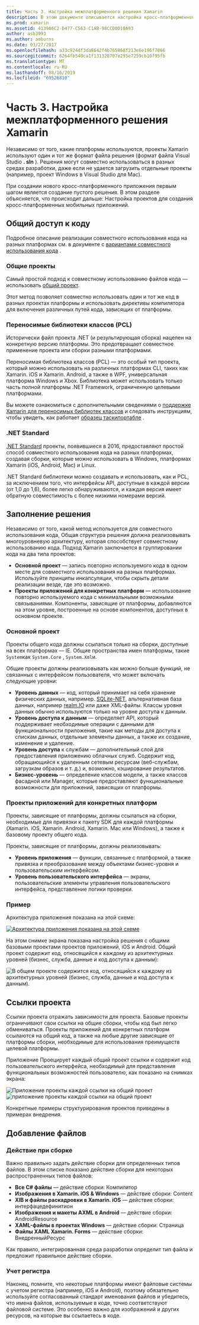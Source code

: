 ```yaml
---
title: Часть 3. Настройка межплатформенного решения Xamarin
description: В этом документе описывается настройка кросс-платформенного решения в Xamarin. В нем обсуждаются различные стратегии совместного использования кода, такие как общие проекты и .NET Standard.
ms.prod: xamarin
ms.assetid: 4139A6C2-D477-C563-C1AB-98CCD0D10A93
author: asb3993
ms.author: amburns
ms.date: 03/27/2017
ms.openlocfilehash: a33c924df3da8642f4b765868f213e6e196f7866
ms.sourcegitcommit: 6264fb540ca1f131328707e295e7259cb10f95fb
ms.translationtype: MT
ms.contentlocale: ru-RU
ms.lasthandoff: 08/16/2019
ms.locfileid: "69526810"
---
```

# <a name="part-3---setting-up-a-xamarin-cross-platform-solution"></a>Часть 3. Настройка межплатформенного решения Xamarin

Независимо от того, какие платформы используются, проекты Xamarin используют один и тот же формат файла решения (формат файла Visual Studio **. sln** ). Решения могут совместно использоваться в разных средах разработки, даже если не удается загрузить отдельные проекты (например, проект Windows в Visual Studio для Mac).



При создании нового кросс-платформенного приложения первым шагом является создание пустого решения. В этом разделе объясняется, что происходит дальше: Настройка проектов для создания кросс-платформенных мобильных приложений.

 <a name="Sharing_Code" />


## <a name="sharing-code"></a>Общий доступ к коду

Подробное описание реализации совместного использования кода на разных платформах см. в документе с [вариантами совместного использования кода](~/cross-platform/app-fundamentals/code-sharing.md) .

 <a name="Shared_Asset_Projects" />


### <a name="shared-projects"></a>Общие проекты

Самый простой подход к совместному использованию файлов кода — использовать [общий проект](~/cross-platform/app-fundamentals/shared-projects.md).

Этот метод позволяет совместно использовать один и тот же код в разных проектах платформы и использовать директивы компилятора для включения различных путей кода, зависящих от платформы.

 <a name="Portable_Class_Libraries" />


### <a name="portable-class-libraries-pcl"></a>Переносимые библиотеки классов (PCL)

Исторически файл проекта .NET (и результирующая сборка) нацелен на конкретную версию платформы. Это предотвращает совместное применение проекта или сборки разными платформами.

Переносимая библиотека классов (PCL) — это особый тип проекта, который можно использовать на различных платформах CLI, таких как Xamarin. iOS и Xamarin. Android, а также в WPF, универсальная платформа Windows и Xbox. Библиотека может использовать только часть полной платформы .NET Framework, ограниченную целевыми платформами.

Вы можете ознакомиться с дополнительными сведениями о [поддержке Xamarin для переносимых библиотек классов](~/cross-platform/app-fundamentals/pcl.md) и следовать инструкциям, чтобы увидеть, как работает [образец таскипортабле](https://github.com/xamarin/mobile-samples/tree/master/TaskyPortable) .


### <a name="net-standard"></a>.NET Standard

[.NET Standard](~/cross-platform/app-fundamentals/net-standard.md) проекты, появившиеся в 2016, предоставляют простой способ совместного использования кода на разных платформах, создавая сборки, которые можно использовать в Windows, платформах Xamarin (iOS, Android, Mac) и Linux.

.NET Standard библиотеки можно создавать и использовать, как и PCL, за исключением того, что интерфейсы API, доступные в каждой версии (от 1,0 до 1,6), более легко обнаруживаются, и каждая версия имеет обратную совместимость с более низкими номерами версий.



 <a name="Populating_the_Solution" />


## <a name="populating-the-solution"></a>Заполнение решения

Независимо от того, какой метод используется для совместного использования кода, Общая структура решения должна реализовывать многоуровневую архитектуру, которая способствует совместному использованию кода.
Подход Xamarin заключается в группировании кода на два типа проектов:

- **Основной проект** — запись повторно используемого кода в одном месте для совместного использования на разных платформах. Используйте принципы инкапсуляции, чтобы скрыть детали реализации везде, где это возможно.
- **Проекты приложений для конкретных платформ** — использование повторно используемого кода с минимальными возможными связываниями. Компоненты, зависящие от платформы, добавляются на этом уровне, построенные на основе компонентов, доступных в основном проекте.


 <a name="Core_Project" />


### <a name="core-project"></a>Основной проект

Проекты общего кода должны ссылаться только на сборки, доступные на всех платформах — IE. Общие пространства имен платформы, такие `System`как `System.Core` , `System.Xml`и.

Общие проекты должны реализовывать как можно больше функций, не связанных с интерфейсом пользователя, что может включать следующие уровни:

- **Уровень данных** — код, который принимает на себя хранение физических данных, например.  [SQLite-NET](https://github.com/praeclarum/sqlite-net), альтернативная база данных, например [realm.IO](https://realm.io/products/realm-mobile-database/) или даже XML-файлы. Классы уровня данных обычно используются только на уровне доступа к данным.
- **Уровень доступа к данным** — определяет API, который поддерживает необходимые операции с данными для функциональности приложения, такие как методы для доступа к спискам данных, отдельные элементы данных, а также их создание, изменение и удаление.
- **Уровень доступа** к службам — дополнительный слой для предоставления приложению облачных служб. Содержит код, обращающийся к удаленным сетевым ресурсам (веб-службам, загрузкам образов и т. д.) и, возможно, кэширование результатов.
- **Бизнес-уровень** — определение классов модели, а также классов фасадной или Manager, которые предоставляют функциональные возможности для приложений, зависящих от платформы.


 <a name="Platform-Specific_Application_Projects" />


### <a name="platform-specific-application-projects"></a>Проекты приложений для конкретных платформ

Проекты, зависящие от платформы, должны ссылаться на сборки, необходимые для привязки к пакету SDK для каждой платформы (Xamarin. iOS, Xamarin. Android, Xamarin. Mac или Windows), а также к базовому проекту общего кода.

Проекты, зависящие от платформы, должны реализовывать:

- **Уровень приложения** — функции, связанные с платформой, а также привязка и преобразование между объектами бизнес-уровня и пользовательским интерфейсом.
- **Уровень пользовательского интерфейса** — экраны, пользовательские элементы управления пользовательского интерфейса, представление логики проверки.


<a name="Example" />


### <a name="example"></a>Пример

Архитектура приложения показана на этой схеме:

 [![](setting-up-a-xamarin-cross-platform-solution-images/conceptualarchitecture.png "Архитектура приложения показана на этой схеме")](setting-up-a-xamarin-cross-platform-solution-images/conceptualarchitecture.png#lightbox)

На этом снимке экрана показана настройка решения с общими базовыми проектами проектов приложений, iOS и Android. Общий проект содержит код, относящийся к каждому из архитектурных уровней (бизнес, служба, данные и код доступа к данным):

 ![](setting-up-a-xamarin-cross-platform-solution-images/core-solution-example.png "В общем проекте содержится код, относящийся к каждому из архитектурных уровней (бизнес, служба, данные и код доступа к данным).")


 <a name="Project_References" />


## <a name="project-references"></a>Ссылки проекта

Ссылки проекта отражать зависимости для проекта. Базовые проекты ограничивают свои ссылки на общие сборки, чтобы код был легко обмениваться.
Проекты приложений для конкретных платформ ссылаются на общий код, а также на любые другие зависящие от платформы сборки, необходимые для использования преимуществ целевой платформы.

Приложение Проецирует каждый общий проект ссылки и содержит код пользовательского интерфейса, необходимый для представления функциональных возможностей пользователю, как показано на снимках экрана:

![](setting-up-a-xamarin-cross-platform-solution-images/solution-android.png "Приложение проекты каждой ссылки на общий проект") ![](setting-up-a-xamarin-cross-platform-solution-images/solution-ios.png "приложение проекты каждой ссылки на общий проект")


Конкретные примеры структурирования проектов приведены в примерах внедрения.

 <a name="Adding_Files" />


## <a name="adding-files"></a>Добавление файлов

 <a name="Build_Action" />


### <a name="build-action"></a>Действие при сборке

Важно правильно задать действие сборки для определенных типов файлов. В этом списке показано действие сборки для некоторых распространенных типов файлов:

- **Все C# файлы** — действие сборки: Компилятор
- **Изображения в Xamarin. iOS & Windows** — действие сборки: Content
- **XIB и файлы раскадровки в Xamarin. iOS** — действие сборки: интерфацедефинитион
- **Изображения и макеты AXML в Android** — действие сборки: AndroidResource
- **XAML-файлы в проектах Windows** — действие сборки: Страница
- **Файлы XAML Xamarin. Forms** — действие сборки: ВнедренныйРесурс


Как правило, интегрированная среда разработки определит тип файла и предложит правильное действие сборки.

 <a name="Case_Sensitivity" />


### <a name="case-sensitivity"></a>Учет регистра

Наконец, помните, что некоторые платформы имеют файловые системы с учетом регистра (например,
iOS и Android), поэтому обязательно используйте согласованный стандарт именования файлов и убедитесь, что имена файлов, используемые в коде, точно соответствуют файловой системе. Это особенно важно для изображений и других ресурсов, на которые вы ссылаетесь в коде.
